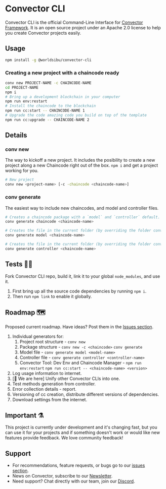 # Convector CLI

Convector CLI is the official Command-Line Interface for <a href="https://github.com/worldsibu/convector/" target="_blank">Convector Framework</a>. It is an open source project under an Apache 2.0 license to help you create Convector projects easily.

## Usage

```bash
npm install -g @worldsibu/convector-cli
```

### Creating a new project with a chaincode ready

```bash
conv new PROJECT-NAME -c CHAINCODE-NAME
cd PROJECT-NAME
npm i
# Bring up a development blockchain in your computer
npm run env:restart
# Install the chaincode to the blockchain
npm run cc:start -- CHAINCODE-NAME 1
# Upgrade the code amazing code you build on top of the template
npm run cc:upgrade -- CHAINCODE-NAME 2
```

## Details

### conv new

The way to kickoff a new project. It includes the posibility to create a new project along a new Chaincode right out of the box. `npm i` and get a project working for you.

```bash
# New project
conv new <project-name> [-c -chaincode <chaincode-name>]
```

### conv generate

The easiest way to include new chaincodes, and model and controller files.

```bash
# Creates a chaincode package with a `model` and `controller` default. This needs to be run inside a Convector project folder.
conv generate chaincode <chaincode-name>
``` 

```bash
# Creates the file in the current folder (by overriding the folder conventions).
conv generate model <chaincode-name>
```

```bash
# Creates the file in the current folder (by overriding the folder conventions).
conv generate controller <chaincode-name>
```

## Tests 👷‍♂️

Fork Convector CLI repo, build it, link it to your global `node_modules`, and  use it.

1. First bring up all the source code dependencies by running `npm i`.
2. Then run `npm link` to enable it globally.

## Roadmap 🗺

Proposed current roadmap. Have ideas? Post them in the [Issues section](https://github.com/worldsibu/convector-cli/issues).

1. Individual generators for:
    1. Project root structure - `conv new`
    2. Package structure - `conv new -c <chaincode>` `conv generate`
    3. Model file - `conv generate model <model-name>`
    4. Controller file - `conv generate controller <controller-name>`
    5. Convector Tool: Dev Env and Chaincode Manager - `npm run env:restart` `npm run cc:start -- <chaincode-name> <version>`
2. Log usage information to internet.
3. [🤚 We are here] Unify other Convector CLIs into one.
4. Test methods generation from controller.
5. Error collection details - report.
6. Versioning of cc creation, distribute different versions of dependencies.
7. Download settings from the internet.

## Important ⚗️

This project is currently under development and it's changing fast, but you can use it for your projects and if something doesn't work or would like new features provide feedback. We love community feedback!

## Support

* For recommendations, feature requests, or bugs go to our [issues section](https://github.com/worldsibu/convector-cli/issues).
* News on Convector, subscribe to our [Newsletter](https://worldsibu.io/subscribe/).
* Need support? Chat directly with our team, join our [Discord](https://discord.gg/twRwpWt).